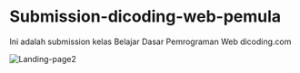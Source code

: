 # Submission-dicoding-web-pemula
Ini adalah submission kelas Belajar Dasar Pemrograman Web dicoding.com


![Landing-page2](https://henidian-images.githubusercontent.com/37681694/65867051-5dd8a200-e3a8-11e9-9f38-27766dc2946d.png)
